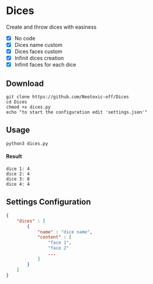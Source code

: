 # Dices
Create and throw dices with easiness

- [X] No code
- [X] Dices name custom
- [X] Dices faces custom
- [X] Infinit dices creation
- [X] Infinit faces for each dice

## Download
```
git clone https://github.com/Neotoxic-off/Dices
cd Dices
chmod +x dices.py
echo "to start the configuration edit 'settings.json'"
```

## Usage
```
python3 dices.py
```

#### Result
```
dice 1: 4
dice 2: 4
dice 3: 8
dice 4: 4
```

## Settings Configuration

```JSON
{
    "dices" : [
        {
            "name" : "dice name",
            "content" : [
                "face 1",
                "face 2"
                ...
            ]
        }
    ]
}
```
